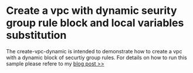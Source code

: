 # Create a vpc with dynamic seurity group rule block and local variables substitution 
 The create-vpc-dynamic is intended to demonstrate how to create a vpc with a dynamic block of securtiy group rules.
For details on how to run this sample please refere to my [blog post >>](https://brokedba.blogspot.com/2020/10/terraform-tricks-how-to-mimic-nested.html)
